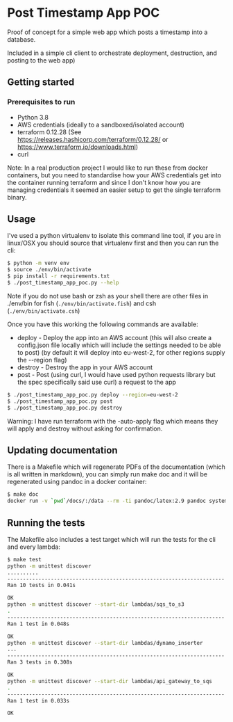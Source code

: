# Post Timestamp App POC
Proof of concept for a simple web app which posts a timestamp into a database.

Included in a simple cli client to orchestrate deployment, destruction, and posting to the web app)

## Getting started

### Prerequisites to run

* Python 3.8
* AWS credentials (ideally to a sandboxed/isolated account)
* terraform 0.12.28 (See https://releases.hashicorp.com/terraform/0.12.28/ or https://www.terraform.io/downloads.html)
* curl

Note: In a real production project I would like to run these from docker containers, but you need to standardise how
your AWS credentials get into the container running terraform and since I don't know how you are managing credentials
it seemed an easier setup to get the single terraform binary.

## Usage

I've used a python virtualenv to isolate this command line tool, if you are in linux/OSX you should source that
virtualenv first and then you can run the cli:

```bash
$ python -m venv env
$ source ./env/bin/activate
$ pip install -r requirements.txt
$ ./post_timestamp_app_poc.py --help
```

Note if you do not use bash or zsh as your shell there are other files in ./env/bin for fish (`./env/bin/activate.fish`)
and csh (`./env/bin/activate.csh`)

Once you have this working the following commands are available:

* deploy - Deploy the app into an AWS account (this will also create a config.json file locally which will include the
  settings needed to be able to post) (by default it will deploy into eu-west-2, for other regions supply the --region
  flag)
* destroy - Destroy the app in your AWS account
* post - Post (using curl, I would have used python requests library but the spec specifically said use curl) a request
  to the app

```bash
$ ./post_timestamp_app_poc.py deploy --region=eu-west-2
$ ./post_timestamp_app_poc.py post
$ ./post_timestamp_app_poc.py destroy
```

Warning: I have run terraform with the -auto-apply flag which means they will apply and destroy without asking for
confirmation.

## Updating documentation

There is a Makefile which will regenerate PDFs of the documentation (which is all written in markdown), you can simply
run make doc and it will be regenerated using pandoc in a docker container:

```bash
$ make doc
docker run -v `pwd`/docs/:/data --rm -ti pandoc/latex:2.9 pandoc system-design.md --table-of-contents -o system-design.pdf
```

## Running the tests
The Makefile also includes a test target which will run the tests for the cli and every lambda:

```bash
$ make test
python -m unittest discover
..........
----------------------------------------------------------------------
Ran 10 tests in 0.041s

OK
python -m unittest discover --start-dir lambdas/sqs_to_s3
.
----------------------------------------------------------------------
Ran 1 test in 0.048s

OK
python -m unittest discover --start-dir lambdas/dynamo_inserter
...
----------------------------------------------------------------------
Ran 3 tests in 0.308s

OK
python -m unittest discover --start-dir lambdas/api_gateway_to_sqs
.
----------------------------------------------------------------------
Ran 1 test in 0.033s

OK
```
